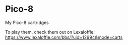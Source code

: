 # Pico-8
My Pico-8 cartridges

To play them, check them out on Lexaloffle: https://www.lexaloffle.com/bbs/?uid=12994&mode=carts
